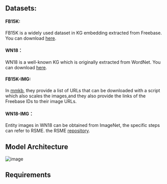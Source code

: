 ## Datasets:
#### FB15K:  
FB15K is a widely used dataset in KG embedding extracted from Freebase. You can download [here](https://github.com/DeepGraphLearning/KnowledgeGraphEmbedding/tree/master/data/FB15k).  
#### WN18：  
WN18 is a well-known KG which is originally extracted from WordNet. You can download [here](https://github.com/DeepGraphLearning/KnowledgeGraphEmbedding/tree/master/data/wn18).  
#### FB15K-IMG:  
In [mmkb](https://github.com/mniepert/mmkb), they provide a list of URLs that can be downloaded with a script which also scales the images,and they also provide the links of the Freebase IDs to their image URLs.  
#### WN18-IMG：  
Entity images in WN18 can be obtained from ImageNet, the specific steps can refer to RSME. the RSME [repository](https://github.com/wangmengsd/RSME).  
## Model Architecture
![image](https://github.com/HiddenDragon33/M2KGRL/blob/main/model.png)
## Requirements
